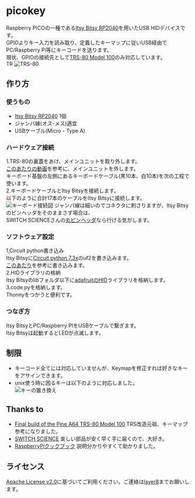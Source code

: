 # picokey
Raspberry PICOの一種である[Itsy Bitsy RP2040](https://www.switch-science.com/catalog/7900/)を用いたUSB HIDデバイスです。<br>
GPIOよりキー入力を読み取り、定義したキーマップに従いUSB経由でPC/Raspberry Pi等にキーコードを送ります。<br>
現状、GPIOの接続先として[TRS-80 Model 100](https://www.massmadesoul.com/features/trs80)のみ対応しています。<br>TR
![TRS-80](https://pbs.twimg.com/media/Fba1VRAaUAMzxSJ?format=png&name=small)

## 作り方
### 使うもの
 - [Itsy Bitsy RP2040](https://www.switch-science.com/catalog/7900/) 1個
 - ジャンパ線(オス-メス)適宜
 - USBケーブル(Micro - Type A)

### ハードウェア接続
1.TRS-80の裏蓋をあけ、メインユニットを取り外します。<br>
 [このあたりの動画](https://www.youtube.com/watch?v=hbLWk7ir9sI)を参考に、メインユニットを外します。<br>
キーボード基盤の左側にあるキーボードケーブル(黒10本、白10本)を次の工程で使います。<br>
2.キーボードケーブルとItsy Bitsyを接続します。<br>
以下のように合計17本のケーブルをItsy Bitsyに接続します。<br>
![キーボード接続図](https://user-images.githubusercontent.com/111331376/189836293-7701fa93-ca99-415a-8890-32104d5d2494.png)
ジャンパ線は細いのでコネクタに刺さりますが、Itsy Bitsyのピンヘッダをそのままさす場合は、<br>
SWITCH SCIENCEさんの[丸ピンヘッダ](https://www.switch-science.com/catalog/93/)なら行ける気がします。<br>

### ソフトウェア設定
1,Circuit python書き込み<br>
 Itsy Bitsyに[Circuit python 7.3x](https://circuitpython.org/board/adafruit_itsybitsy_rp2040/)のuf2を書き込みます。<br>
 [このあたり](https://mag.switch-science.com/2017/08/30/circuitpython/)を参考に書き込みます。<br>
2.HIDライブラリの格納<br>
 Itsy Bitsyのlibフォルダ以下に[adafruitのHID](https://docs.circuitpython.org/projects/hid/en/latest/)ライブラリを格納します。<br>
3.code.pyを格納します。<br>
 Thonnyをつかうと便利です。<br>

### つなぎ方
 Itsy BitsyとPC/Raspberry PIをUSBケーブルで繋ぎます。<br>
 Itsy Bitsyは起動するとLEDが点滅します。<br>

## 制限
 - キーコード全てには対応していませんが、Keymapを修正すれば好きなキーをアサインできます。<br>
 - unix使う時に困るキーは以下のように対応しました。<br>
![キーの置き換え](https://user-images.githubusercontent.com/111331376/189951347-d1f18aec-eae9-4343-bec5-dcef67f46222.png)

## Thanks to
 - [Final build of the Pine A64 TRS-80 Model 100](https://fadsihave.wordpress.com/) TRS改造元祖、キーマップ参考になりました。
 - [SWITCH SCIENCE](https://www.switch-science.com/) 楽しい部品が安く早く手に届くので、大好き。
 - [RaspberryPiクックブック](https://www.denshi.club/parts/) 説明分かりやすくて助かりました。

## ライセンス
 [Apache License v2.0](http://www.apache.org/licenses/LICENSE-2.0)に基づいてご利用ください。ご連絡は[layer8](https://twitter.com/layer812)までお願いします。
